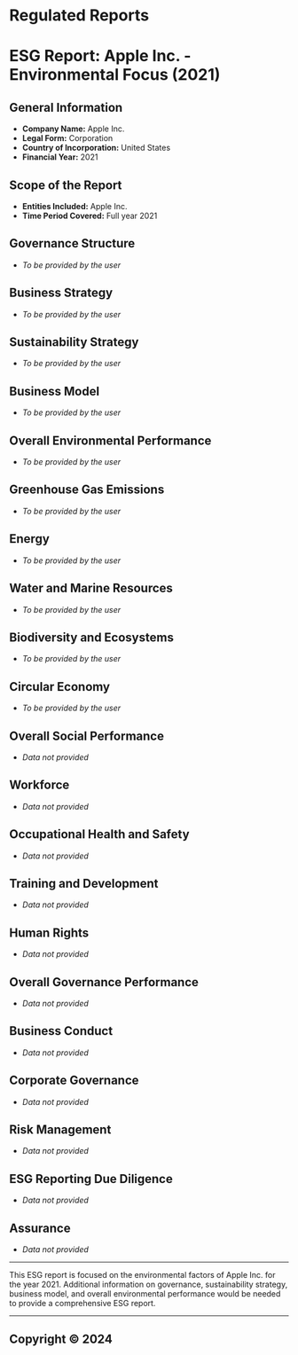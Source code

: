# Regulated Reports

# ESG Report: Apple Inc. - Environmental Focus (2021)

## General Information
- **Company Name:** Apple Inc.
- **Legal Form:** Corporation
- **Country of Incorporation:** United States
- **Financial Year:** 2021

## Scope of the Report
- **Entities Included:** Apple Inc.
- **Time Period Covered:** Full year 2021

## Governance Structure
- *To be provided by the user*

## Business Strategy
- *To be provided by the user*

## Sustainability Strategy
- *To be provided by the user*

## Business Model
- *To be provided by the user*

## Overall Environmental Performance
- *To be provided by the user*

## Greenhouse Gas Emissions
- *To be provided by the user*

## Energy
- *To be provided by the user*

## Water and Marine Resources
- *To be provided by the user*

## Biodiversity and Ecosystems
- *To be provided by the user*

## Circular Economy
- *To be provided by the user*

## Overall Social Performance
- *Data not provided*

## Workforce
- *Data not provided*

## Occupational Health and Safety
- *Data not provided*

## Training and Development
- *Data not provided*

## Human Rights
- *Data not provided*

## Overall Governance Performance
- *Data not provided*

## Business Conduct
- *Data not provided*

## Corporate Governance
- *Data not provided*

## Risk Management
- *Data not provided*

## ESG Reporting Due Diligence
- *Data not provided*

## Assurance
- *Data not provided*

---
This ESG report is focused on the environmental factors of Apple Inc. for the year 2021. Additional information on governance, sustainability strategy, business model, and overall environmental performance would be needed to provide a comprehensive ESG report.

---


## Copyright © 2024